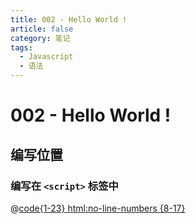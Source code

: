 ```yaml
---
title: 002 - Hello World !
article: false
category: 笔记
tags:
  - Javascript
  - 语法
---
```


# 002 - Hello World !

## 编写位置

### 编写在 `<script>` 标签中

@[code{1-23} html:no-line-numbers {8-17}](./code/002.html)
